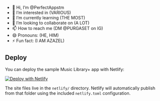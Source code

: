 - 👋 Hi, I’m @PerfectAppstm
- 👀 I’m interested in (VARIOUS)
- 🌱 I’m currently learning (THE MOST)
- 💞️ I’m looking to collaborate on (A LOT)
- 📫 How to reach me (DM @PURGASET on IG)
- 😄 Pronouns: (HE, HIM)
- ⚡ Fun fact: (I AM AZAZEL)

## Deploy

You can deploy the sample Music Library+ app with Netlify:

[![Deploy with Netlify](https://www.netlify.com/img/deploy/button.svg)](https://app.netlify.com/start/deploy)

The site files live in the `netlify/` directory. Netlify will automatically
publish from that folder using the included `netlify.toml` configuration.


<!---
PerfectAppstm/PerfectAppstm is a ✨ special ✨ repository because its `README.md` (this file) appears on your GitHub profile.
You can click the Preview link to take a look at your changes.
--->
